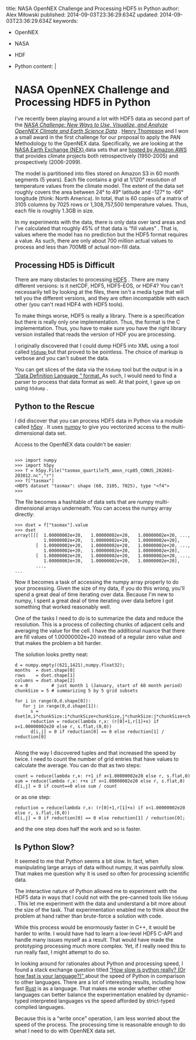 title: NASA OpenNEX Challenge and Processing HDF5 in Python
author: Alex Miłowski
published: 2014-09-03T23:36:29.634Z
updated: 2014-09-03T23:36:29.634Z
keywords:
- OpenNEX
- NASA
- HDF
- Python
content: |
   # NASA OpenNEX Challenge and Processing HDF5 in Python

   I've recently been playing around a lot with HDF5 data as second part of the [<cite>NASA Challenge: New Ways to Use, Visualize, and Analyze OpenNEX Climate and Earth Science Data</cite>](https://www.innocentive.com/ar/challenge/9933584) . [Henry Thompson](http://www.ltg.ed.ac.uk/~ht/)  and I won a small award in the first challenge for our proposal to apply the PAN Methodology to the OpenNEX data.  Specifically, we are looking at the [NASA Earth Exchange (NEX) ](https://nex.nasa.gov/nex/static/htdocs/site/extra/opennex/) data sets that are [hosted by Amazon AWS](https://aws.amazon.com/nasa/nex/) that provides climate projects both retrospectively (1950-2005) and prospectively (2006-2099).

   The model is partitioned into files stored on Amazon S3 in 60 month segments (5 years). Each file contains a grid at 1/120° resolution of temperature values from the climate model.  The extent of the data set roughly covers the area between 24° to 49° latitude and -127° to -66° longitude (think: North America). In total, that is 60 copies of a matrix of 3105 columns by 7025 rows or 1,308,757,500 temperature values. Thus, each file is roughly 1.3GB in size.

   In my experiments with the data, there is only data over land areas and I've calculated that roughly 45% of that data is  “fill values” . That is, values where the model has no prediction but the HDF5 format requires a value. As such, there are only about 700 million actual values to process and less than 700MB of actual non-fill data.

   ## Processing HD5 is Difficult

   There are many obstacles to processing [HDF5](http://www.hdfgroup.org/HDF5/) . There are many different versions: is it netCDF, HDF5, HDF5-EOS, or HDF4? You can't necessarily tell by looking at the files, there isn't a media type that will tell you the different versions, and they are often incompatible with each other (you can't read HDF4 with HDF5 tools).

   To make things worse, HDF5 is really a library. There is a specification but there is really only one implementation. Thus, the format is the C implementation.  Thus, you have to make sure you have the right library version installed that reads the version of HDF you are processing.

   I originally discovered that I could dump HDF5 into XML using a tool called [`h5dump` ](http://www.hdfgroup.org/HDF5/doc/RM/Tools.html#Tools-Dump) but that proved to be pointless.  The choice of markup is verbose and you can't subset the data.

   You can get slices of the data via the `h5dump` tool but the output is in a [ “Data Definition Language ” format. ](http://www.hdfgroup.org/HDF5/doc/ddl.html) As such, I would need to find a parser to process that data format as well.  At that point, I gave up on using `h5dump` .



   ## Python to the Rescue

   I did discover that you can process HDF5 data in Python via a module called [h5py](http://www.h5py.org) . It uses [numpy](http://www.numpy.org) to give you vectorized access to the multi-dimensional data set.

   Access to the OpenNEX data couldn't be easier:

   ```

   >>> import numpy
   >>> import h5py
   >>> f = h5py.File("tasmax_quartile75_amon_rcp85_CONUS_202601-203012.nc","r")
   >>> f["tasmax"]
   <HDF5 dataset "tasmax": shape (60, 3105, 7025), type "<f4">
   >>>

   ```
   The file becomes a hashtable of data sets that are numpy multi-dimensional arrays underneath. You can access the numpy array directly:

   ```
   >>> dset = f["tasmax"].value
   >>> dset
   array([[[  1.00000002e+20,   1.00000002e+20,   1.00000002e+20, ...,
              1.00000002e+20,   1.00000002e+20,   1.00000002e+20],
           [  1.00000002e+20,   1.00000002e+20,   1.00000002e+20, ...,
              1.00000002e+20,   1.00000002e+20,   1.00000002e+20],
           [  1.00000002e+20,   1.00000002e+20,   1.00000002e+20, ...,
              1.00000002e+20,   1.00000002e+20,   1.00000002e+20],
           ...,
   ...

   ```
   Now it becomes a task of accessing the numpy array properly to do your processing. Given the size of my data, if you do this wrong, you'll spend a great deal of time iterating over data. Because I'm new to numpy, I spent a great deal of time iterating over data before I got something that worked reasonably well.

   One of the tasks I need to do is to summarize the data and reduce the resolution. This is a process of collecting chunks of adjacent cells and averaging the value for the cell. I have the additional nuance that there are fill values of 1.00000002e+20 instead of a regular zero value and that makes the problem a bit harder.

   The solution looks pretty neat:

   ```
   d = numpy.empty((621,1421),numpy.float32);
   months  = dset.shape[0]
   rows    = dset.shape[1]
   columns = dset.shape[2]
   m = 0         # just month 1 (January, start of 60 month period)
   chunkSize = 5 # summarizing 5 by 5 grid subsets

   for i in range(0,d.shape[0]):
      for j in range(0,d.shape[1]):
         s = dset[m,i*chunkSize:i*chunkSize+chunkSize,j*chunkSize:j*chunkSize+chunkSize]
         reduction = reduce(lambda r,x: (r[0]+1,r[1]+x) if x<1.00000002e20 else r, s.flat,(0,0))
         d[i,j] = 0 if reduction[0] == 0 else reduction[1] / reduction[0]


   ```
   Along the way I discovered tuples and that increased the speed by twice. I need to count the number of grid entries that have values to calculate the average. You can do that as two steps:

   ```
   count = reduce(lambda r,x: r+1 if x<1.00000002e20 else r, s.flat,0)
   sum = reduce(lambda r,x: r+x if x<1.00000002e20 else r, s.flat,0)
   d[i,j] = 0 if count==0 else sum / count
   ```
   or as one step:

   ```
   reduction = reduce(lambda r,x: (r[0]+1,r[1]+x) if x<1.00000002e20 else r, s.flat,(0,0))
   d[i,j] = 0 if reduction[0] == 0 else reduction[1] / reduction[0];
   ```
   and the one step does half the work and so is faster.



   ## Is Python Slow?

   It seemed to me that Python seems a bit slow.  In fact, when manipulating large arrays of data without numpy, it was painfully slow.  That makes me question why it is used so often for processing scientific data.

   The interactive nature of Python allowed me to experiment with the HDF5 data in ways that I could not with the pre-canned tools like `h5dump` .  This let me experiment with the data and understand a bit more about the size of the task.  That experimentation enabled me to think about the problem at hand rather than brute-force a solution with code.

   While this process would be enormously faster in C++, it would be harder to write.  I would have had to learn a low-level HDF5 C-API and handle many issues myself as a result.  That would have made the prototyping processing much more complex.  Yet, if I really need this to run really fast, I might attempt to do so.

   In looking around for rationales about Python and processing speed, I found a stack exchange question titled [ “How slow is python really? (Or how fast is your language?)” ](http://codegolf.stackexchange.com/questions/26323/how-slow-is-python-really-or-how-fast-is-your-language) about the speed of Python in comparison to other languages.  There are a lot of interesting results, including how fast [Rust](http://www.rust-lang.org) is as a language. That makes me wonder whether other languages can better balance the experimentation enabled by dynamic-typed interpreted languages vs the speed afforded by strict-typed compiled languages.

   Because this is a  “write once” operation, I am less worried about the speed of the process.  The processing time is reasonable enough to do what I need to do with OpenNEX data set.
